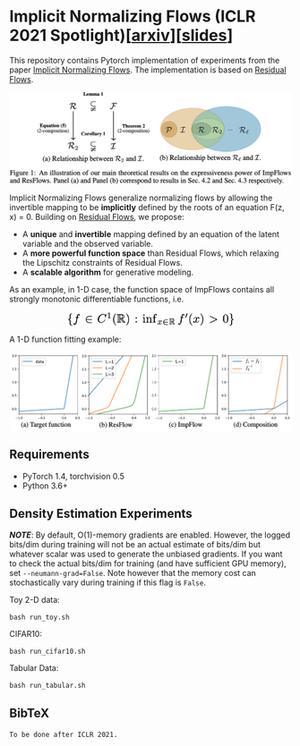 # Implicit Normalizing Flows (ICLR 2021 Spotlight)[[arxiv](https://arxiv.org/abs/2103.09527)][[slides](https://docs.google.com/presentation/d/1reCHEBjy9ygJ0bM_jvItEGU1jHDn7NfYBeC7FBqK-1Y/edit?usp=sharing)]

This repository contains Pytorch implementation of experiments from the paper [Implicit Normalizing Flows](https://arxiv.org/abs/2103.09527). The implementation is based on [Residual Flows](https://github.com/rtqichen/residual-flows).

<p align="center">
<img align="middle" src="./assets/theory.png" />
</p>

Implicit Normalizing Flows generalize normalizing flows by allowing the invertible mapping to be **implicitly** defined by the roots of an equation F(z, x) = 0. Building on [Residual Flows](https://arxiv.org/abs/1906.02735), we propose:

+ A **unique** and **invertible** mapping defined by an equation of the latent variable and the observed variable.
+ A **more powerful function space** than Residual Flows, which relaxing the Lipschitz constraints of Residual Flows.
+ A **scalable algorithm** for generative modeling.

As an example, in 1-D case, the function space of ImpFlows contains all strongly monotonic differentiable functions, i.e. 
<p align="center">
<img align="middle" src="./assets/math.png" width="300"/>
</p>

A 1-D function fitting example:

<p align="center">
<img align="middle" src="./assets/1-D.png" />
</p>

## Requirements

 - PyTorch 1.4, torchvision 0.5
 - Python 3.6+

## Density Estimation Experiments

***NOTE***: By default, O(1)-memory gradients are enabled. However, the logged bits/dim during training will not be an actual estimate of bits/dim but whatever scalar was used to generate the unbiased gradients. If you want to check the actual bits/dim for training (and have sufficient GPU memory), set `--neumann-grad=False`. Note however that the memory cost can stochastically vary during training if this flag is `False`.

Toy 2-D data:
```
bash run_toy.sh
```

CIFAR10:
```
bash run_cifar10.sh
```

Tabular Data:
```
bash run_tabular.sh
```

## BibTeX
```
To be done after ICLR 2021.
```
